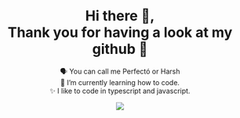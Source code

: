 <h1 align="center">Hi there 👋, 
<br />  
Thank you for having a look at my github 🙇</h1>
<p align="center">
  🗣️ You can call me Perfectó or Harsh
  <br />
  🌱 I’m currently learning how to code.
  <br />
  ✨ I like to code in typescript and javascript.
</p>

<p align="center">
  <img src="https://github-readme-stats.vercel.app/api?username=Perfecto-always&show_icons=true&theme=tokyonight"  align="center"/>
</p>
